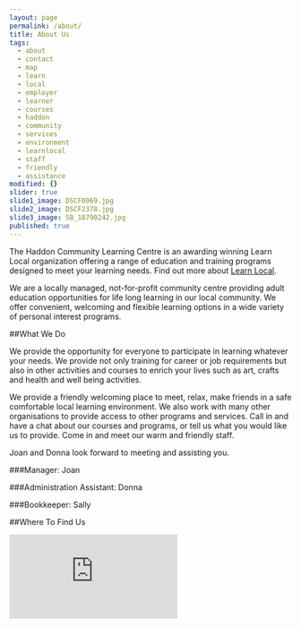 ```yaml
---
layout: page
permalink: /about/
title: About Us
tags: 
  - about
  - contact
  - map
  - learn
  - local
  - employer
  - learner
  - courses
  - haddon
  - community
  - services
  - environment
  - learnlocal
  - staff
  - friendly
  - assistance
modified: {}
slider: true
slide1_image: DSCF0069.jpg
slide2_image: DSCF2378.jpg
slide3_image: SB_18790242.jpg
published: true
---
```


The Haddon Community Learning Centre is an awarding winning Learn Local organization offering a range of education and training programs designed to meet your learning needs. Find out more about [Learn Local](http://www.learnlocal.org.au/).

We are a locally managed, not-for-profit community centre providing adult education opportunities for life long learning in our local community. We offer convenient, welcoming and flexible learning options in a wide variety of personal interest programs.

##What We Do

We provide the opportunity for everyone to participate in learning whatever your needs. We provide not only training for career or job requirements but also in other activities and courses to enrich your lives such as art, crafts and health and well being activities.

We provide a friendly welcoming place to meet, relax, make friends in a safe comfortable local learning environment. We also work with many other organisations to provide access to other programs and services.
Call in and have a chat about our courses and programs, or tell us what you would like us to provide.
Come in and meet our warm and friendly staff.  

Joan and Donna look forward to meeting and assisting you.

###Manager:
Joan

###Administration Assistant:
Donna

###Bookkeeper:
Sally

##Where To Find Us

<iframe src="https://www.google.com/maps/embed?pb=!1m14!1m8!1m3!1d3161.6221609711647!2d143.721599!3d-37.58751399999999!3m2!1i1024!2i768!4f13.1!3m3!1m2!1s0x6ad16776136bd9e1%3A0x936cb114fdc54107!2s396+Sago+Hill+Rd%2C+Haddon+VIC+3351%2C+Australia!5e0!3m2!1sen!2s!4v1407562949063" width="vw" height="auto" frameborder="0" style="border:0"></iframe>